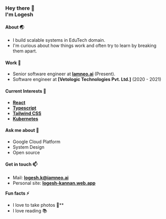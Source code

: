 <h3>
  Hey there 👋<br>
  I'm Logesh 
</h3>

#### About 🌏
- I build scalable systems in EduTech domain.
- I'm curious about how things work and often try to learn by breaking them apart.

#### Work 🔭
- Senior software engineer at **[Iamneo.ai](https://iamneo.ai)** (Present).
- Software engineer at **[Vetologic Technologies Pvt. Ltd.]** (2020 - 2021)

#### Current Interests 🌱
- **[React](https://reactjs.org)**
- **[Typescript](https://www.typescriptlang.org/)**
- **[Tailwind CSS](https://tailwindcss.com)**
- **[Kubernetes](https://kubernetes.io)**

#### Ask me about 💬
- Google Cloud Platform
- System Design
- Open source

#### Get in touch 📫
- Mail: **logesh.k@iamneo.ai**
- Personal site: **[logesh-kannan.web.app](https://logesh-kannan.web.app)**

**Fun facts ⚡**
- I love to take photos 📸**
- I love reading 📚
